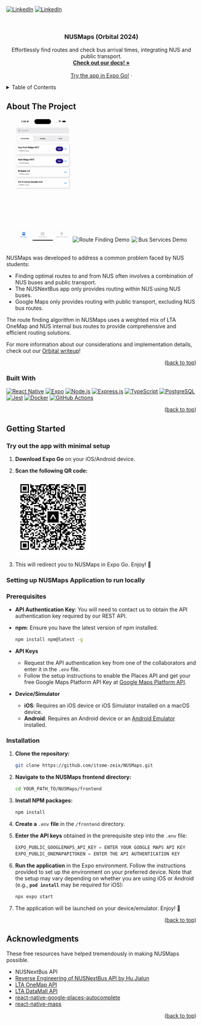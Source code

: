 <!-- Improved compatibility of back to top link: See: https://github.com/othneildrew/Best-README-Template/pull/73 -->
<a id="readme-top"></a>
<!--
*** Thanks for checking out the Best-README-Template. If you have a suggestion
*** that would make this better, please fork the repo and create a pull request
*** or simply open an issue with the tag "enhancement".
*** Don't forget to give the project a star!
*** Thanks again! Now go create something AMAZING! :D
-->



<!-- PROJECT SHIELDS -->
<!--
*** I'm using markdown "reference style" links for readability.
*** Reference links are enclosed in brackets [ ] instead of parentheses ( ).
*** See the bottom of this document for the declaration of the reference variables
*** for contributors-url, forks-url, etc. This is an optional, concise syntax you may use.
*** https://www.markdownguide.org/basic-syntax/#reference-style-links
-->
<!-- [![Contributors][contributors-shield]][contributors-url
[![Forks][forks-shield]][forks-url]
[![Stargazers][stars-shield]][stars-url]
[![Issues][issues-shield]][issues-url]
[![MIT License][license-shield]][license-url] -->
[![LinkedIn][ly-linkedin-shield]][ly-linkedin-url] 
[![LinkedIn][sr-linkedin-shield]][sr-linkedin-url] 

<!-- PROJECT LOGO -->
<br />
<div align="center">
  <!-- <a href="https://github.com/othneildrew/Best-README-Template">
    <img src="images/logo.png" alt="Logo" width="80" height="80">
  </a> -->

  <h3 align="center">NUSMaps (Orbital 2024)</h3>

  <p align="center">
    Effortlessly find routes and check bus arrival times, integrating NUS and public transport.
    <br />
    <a href="https://docs.google.com/document/d/1OixiEyLXQwfd-JoF3s_XRjfoQGEu8IjpKqIKieb5gWw/edit"><strong>Check out our docs! »</strong></a>
    <br />
    <br />
    <a href="#expo-go-section">Try the app in Expo Go!</a>
    ·
  </p>
</div>



<!-- TABLE OF CONTENTS -->
<details>
  <summary>Table of Contents</summary>
  <ol>
    <li>
      <a href="#about-the-project">About The Project</a>
      <ul>
        <li><a href="#built-with">Built With</a></li>
      </ul>
    </li>
    <li>
      <a href="#getting-started">Getting Started</a>
      <ul>
        <li><a href="#prerequisites">Prerequisites</a></li>
        <li><a href="#installation">Installation</a></li>
      </ul>
    </li>
    <li><a href="#usage">Usage</a></li>
    <!-- <li><a href="#roadmap">Roadmap</a></li>
    <li><a href="#contributing">Contributing</a></li>
    <li><a href="#license">License</a></li>
    <li><a href="#contact">Contact</a></li> -->
    <li><a href="#acknowledgments">Acknowledgments</a></li>
  </ol>
</details>



<!-- ABOUT THE PROJECT -->
## About The Project

<div align="middle">
  <img src="./README-assets/busStopsDemo.gif" alt="Bus Stops Demo" style="width: 30%; height: auto; display: inline-block;">
  <img src="./README-assets/routeFindingDemo.gif" alt="Route Finding Demo" style="width: 30%; height: auto; display: inline-block;">
  <img src="./README-assets/busServicesDemo.gif" alt="Bus Services Demo" style="width: 30%; height: auto; display: inline-block;">
</div>
<br>

NUSMaps was developed to address a common problem faced by NUS students: 
* Finding optimal routes to and from NUS often involves a combination of NUS buses and public transport.
* The NUSNextBus app only provides routing within NUS using NUS buses.
* Google Maps only provides routing with public transport, excluding NUS bus routes.

The route finding algorithm in NUSMaps uses a weighted mix of LTA OneMap and NUS internal bus routes to provide comprehensive and efficient routing solutions.

For more information about our considerations and implementation details, check out our [Orbital writeup](https://docs.google.com/document/d/1OixiEyLXQwfd-JoF3s_XRjfoQGEu8IjpKqIKieb5gWw/edit)!

<p align="right">(<a href="#readme-top">back to top</a>)</p>



### Built With 

[![React Native][ReactNative.js]][ReactNative-url]
[![Expo][Expo.js]][Expo-url]
[![Node.js][Node.js]][Node-url]
[![Express.js][Express.js]][Express-url]
[![TypeScript][TypeScript]][TypeScript-url]
[![PostgreSQL][PostgreSQL]][PostgreSQL-url]
[![Jest][Jest]][Jest-url]
[![Docker][Docker]][Docker-url]
[![GitHub Actions][GitHubActions]][GitHubActions-url]


<p align="right">(<a href="#readme-top">back to top</a>)</p>



<!-- GETTING STARTED -->
## Getting Started
<a id="expo-go-section"></a>
### Try out the app with minimal setup
1) **Download Expo Go** on your iOS/Android device.

2) **Scan the following QR code:**  <br>

    <img src="./README-assets/expogo-qrcode.png" alt="Expo Go QR Code" width="200" height="200">

3) This will redirect you to NUSMaps in Expo Go. Enjoy! 🎉

### Setting up NUSMaps Application to run locally
### Prerequisites
* **API Authentication Key**: You will need to contact us to obtain the API authentication key required by our REST API.

* **npm**: Ensure you have the latest version of npm installed.
  ```sh
  npm install npm@latest -g
* **API Keys**
  * Request the API authentication key from one of the collaborators and enter it in the `.env` file.
  * Follow the setup instructions to enable the Places API and get your free Google Maps Platform API Key at [Google Maps Platform API](https://developers.google.com/maps/documentation/places/web-service/overview).
* **Device/Simulator**
  * **iOS**: Requires an iOS device or iOS Simulator installed on a macOS device.
  * **Android**: Requires an Android device or an [Android Emulator](https://developer.android.com/studio/run/emulator) installed.

### Installation
1. **Clone the repository:**
   ```sh
   git clone https://github.com/itsme-zeix/NUSMaps.git
   ```
2. **Navigate to the NUSMaps frontend directory:**
   ```sh
   cd YOUR_PATH_TO/NUSMaps/frontend
   ```
3. **Install NPM packages:**
   ```sh
   npm install
   ```
4. **Create a** `.env` **file** in the `/frontend` directory.

5. **Enter the API keys** obtained in the prerequisite step into the `.env` file:
   ```js
   EXPO_PUBLIC_GOOGLEMAPS_API_KEY = ENTER YOUR GOOGLE MAPS API KEY
   EXPO_PUBLIC_ONEMAPAPITOKEN = ENTER THE API AUTHENTICATION KEY
   ```
6. **Run the application** in the Expo environment. Follow the instructions provided to set up the environment on your preferred device. Note that the setup may vary depending on whether you are using iOS or Android (e.g., **`pod install`** may be required for iOS):
   ```sh
   npx expo start
   ```
7. The application will be launched on your device/emulator. Enjoy! 🎉

<p align="right">(<a href="#readme-top">back to top</a>)</p>

<!-- USAGE EXAMPLES 
## Usage

Use this space to show useful examples of how a project can be used. Additional screenshots, code examples and demos work well in this space. You may also link to more resources.

_For more examples, please refer to the [Documentation](https://example.com)_

<p align="right">(<a href="#readme-top">back to top</a>)</p>
-->


<!-- ROADMAP
## Roadmap2 

- [x] Add Changelog
- [x] Add back to top links
- [ ] Add Additional Templates w/ Examples
- [ ] Add "components" document to easily copy & paste sections of the readme
- [ ] Multi-language Support
    - [ ] Chinese
    - [ ] Spanish

See the [open issues](https://github.com/othneildrew/Best-README-Template/issues) for a full list of proposed features (and known issues).

<p align="right">(<a href="#readme-top">back to top</a>)</p>
-->


<!-- CONTRIBUTING 
## Contributing

Contributions are what make the open source community such an amazing place to learn, inspire, and create. Any contributions you make are **greatly appreciated**.

If you have a suggestion that would make this better, please fork the repo and create a pull request. You can also simply open an issue with the tag "enhancement".
Don't forget to give the project a star! Thanks again!

1. Fork the Project
2. Create your Feature Branch (`git checkout -b feature/AmazingFeature`)
3. Commit your Changes (`git commit -m 'Add some AmazingFeature'`)
4. Push to the Branch (`git push origin feature/AmazingFeature`)
5. Open a Pull Request

<p align="right">(<a href="#readme-top">back to top</a>)</p>
-->


<!-- LICENSE
## License

Distributed under the MIT License. See `LICENSE.txt` for more information.

<p align="right">(<a href="#readme-top">back to top</a>)</p>
-->


<!-- CONTACT 
## Contact

Your Name - [@your_twitter](https://twitter.com/your_username) - email@example.com

Project Link: [https://github.com/your_username/repo_name](https://github.com/your_username/repo_name)

<p align="right">(<a href="#readme-top">back to top</a>)</p>
-->


<!-- ACKNOWLEDGMENTS -->
## Acknowledgments

These free resources have helped tremendously in making NUSMaps possible.

* NUSNextBus API
* [Reverse Engineering of NUSNextBus API by Hu Jialun](https://github.com/SuibianP/nus-nextbus-new-api)
* [LTA OneMap API](https://www.onemap.gov.sg/)
* [LTA DataMall API](https://datamall.lta.gov.sg/content/datamall/en.html)
* [react-native-google-places-autocomplete](https://github.com/FaridSafi/react-native-google-places-autocomplete)
* [react-native-maps](https://github.com/react-native-maps/react-native-maps)

<p align="right">(<a href="#readme-top">back to top</a>)</p>



<!-- MARKDOWN LINKS & IMAGES -->
<!-- https://www.markdownguide.org/basic-syntax/#reference-style-links -->
[contributors-shield]: https://img.shields.io/github/contributors/othneildrew/Best-README-Template.svg?style=for-the-badge
[contributors-url]: https://github.com/ZShunRen
[forks-shield]: https://img.shields.io/github/forks/othneildrew/Best-README-Template.svg?style=for-the-badge
[forks-url]: https://github.com/othneildrew/Best-README-Template/network/members
[stars-shield]: https://img.shields.io/github/stars/othneildrew/Best-README-Template.svg?style=for-the-badge
[stars-url]: https://github.com/othneildrew/Best-README-Template/stargazers
[issues-shield]: https://img.shields.io/github/issues/othneildrew/Best-README-Template.svg?style=for-the-badge
[issues-url]: https://github.com/othneildrew/Best-README-Template/issues
[license-shield]: https://img.shields.io/github/license/othneildrew/Best-README-Template.svg?style=for-the-badge
[license-url]: https://github.com/othneildrew/Best-README-Template/blob/master/LICENSE.txt
[product-screenshot]: images/screenshot.png
[ReactNative.js]: https://img.shields.io/badge/react--native-20232A?style=for-the-badge&logo=react&logoColor=61DAFB
[ReactNative-url]: https://reactnative.dev/
[Expo.js]: https://img.shields.io/badge/expo-000020?style=for-the-badge&logo=expo&logoColor=white
[Expo-url]: https://expo.dev/
[Node.js]: https://img.shields.io/badge/Node.js-339933?style=for-the-badge&logo=node.js&logoColor=white
[Node-url]: https://nodejs.org/
[Express.js]: https://img.shields.io/badge/express.js-F7E02A?style=for-the-badge&logo=express&logoColor=000000
[Express-url]: https://expressjs.com/
[TypeScript]: https://img.shields.io/badge/TypeScript-3178C6?style=for-the-badge&logo=typescript&logoColor=white
[TypeScript-url]: https://www.typescriptlang.org/
[PostgreSQL]: https://img.shields.io/badge/PostgreSQL-4169E1?style=for-the-badge&logo=postgresql&logoColor=white
[PostgreSQL-url]: https://www.postgresql.org/
[Jest]: https://img.shields.io/badge/Jest-C21325?style=for-the-badge&logo=jest&logoColor=white
[Jest-url]: https://jestjs.io/
[Docker]: https://img.shields.io/badge/Docker-2496ED?style=for-the-badge&logo=docker&logoColor=white
[Docker-url]: https://www.docker.com/
[GitHubActions]: https://img.shields.io/badge/GitHub%20Actions-2088FF?style=for-the-badge&logo=github%20actions&logoColor=white
[GitHubActions-url]: https://github.com/features/actions
[ly-linkedin-shield]: https://img.shields.io/badge/-LeYew-black.svg?style=for-the-badge&logo=linkedin&colorB=004182
[ly-linkedin-url]: https://www.linkedin.com/in/leyewtan/
[sr-linkedin-shield]: https://img.shields.io/badge/-ShunRen-black.svg?style=for-the-badge&logo=linkedin&colorB=004182
[sr-linkedin-url]: https://www.linkedin.com/in/zheng-shun-ren-43b919249/
